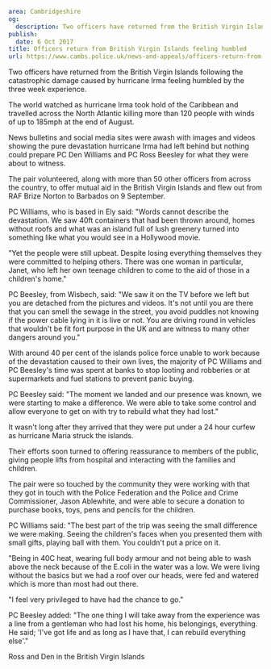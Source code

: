```yaml
area: Cambridgeshire
og:
  description: Two officers have returned from the British Virgin Islands following the catastrophic damage caused by hurricane Irma feeling humbled by the experience.
publish:
  date: 6 Oct 2017
title: Officers return from British Virgin Islands feeling humbled
url: https://www.cambs.police.uk/news-and-appeals/officers-return-from-BVI
```

Two officers have returned from the British Virgin Islands following the catastrophic damage caused by hurricane Irma feeling humbled by the three week experience.

The world watched as hurricane Irma took hold of the Caribbean and travelled across the North Atlantic killing more than 120 people with winds of up to 185mph at the end of August.

News bulletins and social media sites were awash with images and videos showing the pure devastation hurricane Irma had left behind but nothing could prepare PC Den Williams and PC Ross Beesley for what they were about to witness.

The pair volunteered, along with more than 50 other officers from across the country, to offer mutual aid in the British Virgin Islands and flew out from RAF Brize Norton to Barbados on 9 September.

PC Williams, who is based in Ely said: "Words cannot describe the devastation. We saw 40ft containers that had been thrown around, homes without roofs and what was an island full of lush greenery turned into something like what you would see in a Hollywood movie.

"Yet the people were still upbeat. Despite losing everything themselves they were committed to helping others. There was one woman in particular, Janet, who left her own teenage children to come to the aid of those in a children's home."

PC Beesley, from Wisbech, said: "We saw it on the TV before we left but you are detached from the pictures and videos. It's not until you are there that you can smell the sewage in the street, you avoid puddles not knowing if the power cable lying in it is live or not. You are driving round in vehicles that wouldn't be fit fort purpose in the UK and are witness to many other dangers around you."

With around 40 per cent of the islands police force unable to work because of the devastation caused to their own lives, the majority of PC Williams and PC Beesley's time was spent at banks to stop looting and robberies or at supermarkets and fuel stations to prevent panic buying.

PC Beesley said: "The moment we landed and our presence was known, we were starting to make a difference. We were able to take some control and allow everyone to get on with try to rebuild what they had lost."

It wasn't long after they arrived that they were put under a 24 hour curfew as hurricane Maria struck the islands.

Their efforts soon turned to offering reassurance to members of the public, giving people lifts from hospital and interacting with the families and children.

The pair were so touched by the community they were working with that they got in touch with the Police Federation and the Police and Crime Commissioner, Jason Ablewhite, and were able to secure a donation to purchase books, toys, pens and pencils for the children.

PC Williams said: "The best part of the trip was seeing the small difference we were making. Seeing the children's faces when you presented them with small gifts, playing ball with them. You couldn't put a price on it.

"Being in 40C heat, wearing full body armour and not being able to wash above the neck because of the E.coli in the water was a low. We were living without the basics but we had a roof over our heads, were fed and watered which is more than most had out there.

"I feel very privileged to have had the chance to go."

PC Beesley added: "The one thing I will take away from the experience was a line from a gentleman who had lost his home, his belongings, everything. He said; 'I've got life and as long as I have that, I can rebuild everything else'."

Ross and Den in the British Virgin Islands
